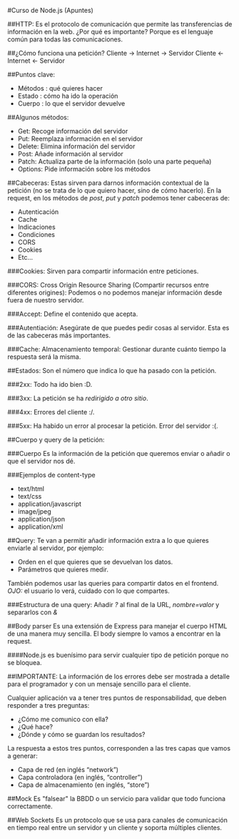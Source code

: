 #Curso de Node.js (Apuntes)

##HTTP:
Es el protocolo de comunicación que permite las transferencias de información en la web.
¿Por qué es importante? Porque es el lenguaje común para todas las comunicaciones.

##¿Cómo funciona una petición?
Cliente -> Internet -> Servidor
Cliente <- Internet <- Servidor

##Puntos clave:
- Métodos : qué quieres hacer
- Estado : cómo ha ido la operación
- Cuerpo : lo que el servidor devuelve

##Algunos métodos:
- Get: Recoge información del servidor
- Put: Reemplaza información en el servidor
- Delete: Elimina información del servidor
- Post: Añade información al servidor
- Patch: Actualiza parte de la información (solo una parte pequeña)
- Options: Pide información sobre los métodos

##Cabeceras:
Estas sirven para darnos información contextual de la petición (no se trata de lo que quiero hacer, sino de cómo hacerlo).
En la request, en los métodos de *post*, *put* y *patch* podemos tener cabeceras de:
- Autenticación
- Cache
- Indicaciones
- Condiciones
- CORS
- Cookies
- Etc...

###Cookies:
Sirven para compartir información entre peticiones.

###CORS: Cross Origin Resource Sharing (Compartir recursos entre diferentes origines):
Podemos o no podemos manejar información desde fuera de nuestro servidor.

###Accept:
Define el contenido que acepta.

###Autentiación:
Asegúrate de que puedes pedir cosas al servidor. Esta es de las cabeceras más importantes.

###Cache:
Almacenamiento temporal: Gestionar durante cuánto tiempo la respuesta será la misma.

##Estados:
Son el número que indica lo que ha pasado con la petición.

###2xx:
Todo ha ido bien :D.

###3xx:
La petición se ha *redirigido a otro sitio*.

###4xx:
Errores del cliente :/.

###5xx:
Ha habido un error al procesar la petición. Error del servidor :(.

##Cuerpo y query de la petición:

###Cuerpo
Es la información de la petición que queremos enviar o añadir o que el servidor nos dé.

###Ejemplos de content-type
- text/html
- text/css
- application/javascript
- image/jpeg
- application/json
- application/xml

##Query:
Te van a permitir añadir información extra a lo que quieres enviarle al servidor, por ejemplo:
- Orden en el que quieres que se devuelvan los datos.
- Parámetros que quieres medir.

También podemos usar las queries para compartir datos en el frontend. *OJO:* el usuario lo verá, cuidado con lo que compartes.

###Estructura de una query:
Añadir *?* al final de la URL, *nombre=valor* y separarlos con *&*

##Body parser
Es una extensión de Express para manejar el cuerpo HTML de una manera muy sencilla.
El body siempre lo vamos a encontrar en la request.

####Node.js es buenísimo para servir cualquier tipo de petición porque no se bloquea.

##IMPORTANTE:
La información de los errores debe ser mostrada a detalle para el programador y con un mensaje sencillo para el cliente.

Cualquier aplicación va a tener tres puntos de responsabilidad, que deben responder a tres preguntas:

- ¿Cómo me comunico con ella?
- ¿Qué hace?
- ¿Dónde y cómo se guardan los resultados?

La respuesta a estos tres puntos, corresponden a las tres capas que vamos a generar:
- Capa de red (en inglés “network”)
- Capa controladora (en inglés, “controller”)
- Capa de almacenamiento (en inglés, “store”)

##Mock
Es "falsear" la BBDD o un servicio para validar que todo funciona correctamente.

##Web Sockets
Es un protocolo que se usa para canales de comunicación en tiempo real entre un servidor y un cliente y soporta múltiples clientes.